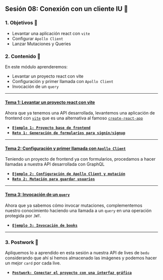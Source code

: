## Sesión 08: Conexión con un cliente IU 🤖

### 1. Objetivos :dart:

- Levantar una aplicación react con `vite`
- Configurar `Apollo Client`
- Lanzar Mutaciones y Queries

### 2. Contenido :blue_book:

En este módulo aprenderemos:

- Levantar un proyecto react con vite
- Configuración y primer llamada con `Apollo Client`
- Invocación de un `query`

---

#### <ins>Tema 1: Levantar un proyecto react con vite</ins>

Ahora que ya tenemos una API desarrollada, levantemos una aplicación de frontend con [`vite`](https://vitejs.dev/) que es una alternativa al famoso [`create-react-app`](https://create-react-app.dev/)

- [**`Ejemplo 1: Proyecto base de frontend`**](./ejemplo01)
- [**`Reto 1: Generación de formularios para signin/signup`**](./reto01)

---

#### <ins>Tema 2: Configuración y primer llamada con `Apollo Client`</ins>

Teniendo un proyecto de frontend ya con formularios, procedamos a hacer llamadas a nuestra API desarrollada con GraphQL

- [**`Ejemplo 2: Configuración de Apollo Client y mutación`**](./ejemplo02)
- [**`Reto 2: Mutación para guardar usuarios`**](./reto02)

---

#### <ins>Tema 3: Invocación de un `query`</ins>

Ahora que ya sabemos cómo invocar mutaciones, complementemos nuestro conocimiento haciendo una llamada a un `query` en una operación protegida por `JWT`.

- [**`Ejemplo 3: Invocación de books`**](./ejemplo03)

---

### 3. Postwork :memo:

Apliquemos lo a aprendido en esta sesión a nuestra API de lives de `bedu` considerando que ahí sí hemos almacenado las imágenes y podemos hacer un mejor `card` por cada live.

- [**`Postwork: Conectar el proyecto con una interfaz gráfica`**](./postwork/)